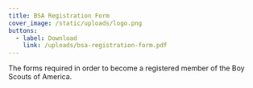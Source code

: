 ```yaml
---
title: BSA Registration Form
cover_image: /static/uploads/logo.png
buttons:
  - label: Download
    link: /uploads/bsa-registration-form.pdf
---
```

The forms required in order to become a registered member of the Boy Scouts of America.